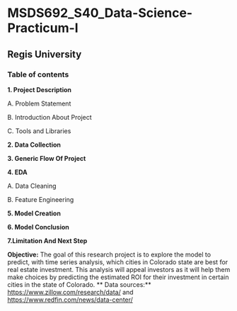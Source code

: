 # MSDS692_S40_Data-Science-Practicum-I

## Regis University

### Table of contents 

**1. Project Description**

  A. Problem Statement

  B. Introduction About Project

  C. Tools and Libraries

**2. Data Collection**

**3. Generic Flow Of Project**

**4. EDA**

  A. Data Cleaning

  B. Feature Engineering

**5. Model Creation**

**6. Model Conclusion**

**7.Limitation And Next Step**

**Objective:**
The goal of this research project is to explore the model to predict, with time series analysis, which cities in Colorado state are best for real estate investment. This analysis will appeal investors as it will help them make choices by predicting the estimated ROI for their investment in certain cities in the state of Colorado.
**
Data sources:**
https://www.zillow.com/research/data/   and 
https://www.redfin.com/news/data-center/ 
